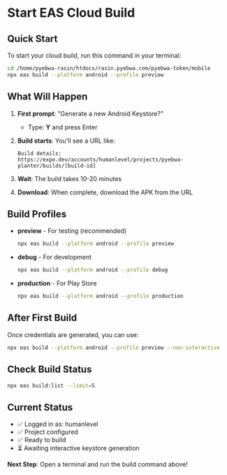 # Start EAS Cloud Build

## Quick Start

To start your cloud build, run this command in your terminal:

```bash
cd /home/pyebwa-rasin/htdocs/rasin.pyebwa.com/pyebwa-token/mobile
npx eas build --platform android --profile preview
```

## What Will Happen

1. **First prompt**: "Generate a new Android Keystore?"
   - Type: **Y** and press Enter

2. **Build starts**: You'll see a URL like:
   ```
   Build details: https://expo.dev/accounts/humanlevel/projects/pyebwa-planter/builds/[build-id]
   ```

3. **Wait**: The build takes 10-20 minutes

4. **Download**: When complete, download the APK from the URL

## Build Profiles

- **preview** - For testing (recommended)
  ```bash
  npx eas build --platform android --profile preview
  ```

- **debug** - For development
  ```bash
  npx eas build --platform android --profile debug
  ```

- **production** - For Play Store
  ```bash
  npx eas build --platform android --profile production
  ```

## After First Build

Once credentials are generated, you can use:
```bash
npx eas build --platform android --profile preview --non-interactive
```

## Check Build Status
```bash
npx eas build:list --limit=5
```

## Current Status
- ✅ Logged in as: humanlevel
- ✅ Project configured
- ✅ Ready to build
- ⏳ Awaiting interactive keystore generation

**Next Step**: Open a terminal and run the build command above!